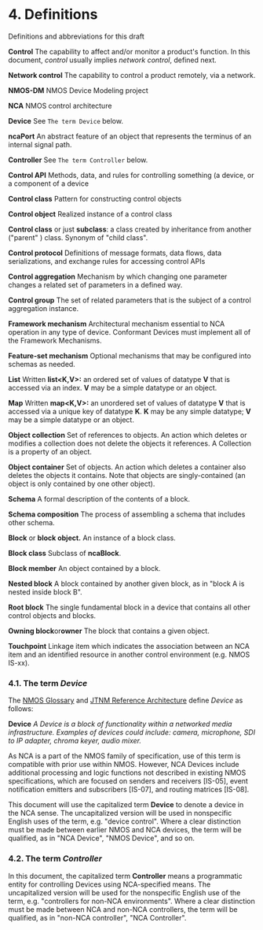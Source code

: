 # 4. Definitions

Definitions and abbreviations for this draft

**Control** The capability to affect and/or monitor a product's function. In this document, _control_ usually implies _network control_, defined next.

**Network control** The capability to control a product remotely, via a network.

**NMOS-DM** NMOS Device Modeling project

**NCA** NMOS control architecture

**Device** See `The term Device` below.

**ncaPort** An abstract feature of an object that represents the terminus of an internal signal path.

**Controller** See `The term Controller` below.

**Control API** Methods, data, and rules for controlling something (a device, or a component of a device

**Control class** Pattern for constructing control objects

**Control object** Realized instance of a control class

**Control class** or just **subclass**: a class created by inheritance from another ("parent" ) class. Synonym of "child class".

**Control protocol** Definitions of message formats, data flows, data serializations, and exchange rules for accessing control APIs

**Control aggregation** Mechanism by which changing one parameter changes a related set of parameters in a defined way.

**Control group** The set of related parameters that is the subject of a control aggregation instance.

**Framework mechanism** Architectural mechanism essential to NCA operation in any type of device. Conformant Devices must implement all of the Framework Mechanisms.

**Feature-set mechanism** Optional mechanisms that may be configured into schemas as needed.

**List** Written **list<K,V>:** an ordered set of values of datatype **V** that is accessed via an index. **V** may be a simple datatype or an object.

**Map** Written **map<K,V>:** an unordered set of values of datatype **V** that is accessed via a unique key of datatype **K**. **K** may be any simple datatype; **V** may be a simple datatype or an object.

**Object collection** Set of references to objects. An action which deletes or modifies a collection does not delete the objects it references. A Collection is a property of an object.

**Object container** Set of objects. An action which deletes a container also deletes the objects it contains. Note that objects are singly-contained (an object is only contained by one other object).

**Schema** A formal description of the contents of a block.

**Schema composition** The process of assembling a schema that includes other schema.

**Block** or **block object.** An instance of a block class.

**Block class** Subclass of **ncaBlock**.

**Block member** An object contained by a block.

**Nested block** A block contained by another given block, as in "block A is nested inside block B".

**Root block** The single fundamental block in a device that contains all other control objects and blocks.

**Owning block**or**owner** The block that contains a given object.

**Touchpoint** Linkage item which indicates the association between an NCA item and an identified resource in another control environment (e.g. NMOS IS-xx).

### 4.1. The term _Device_

The [NMOS Glossary][NMOS-G] and [JTNM Reference Architecture][JTNM-RA] define _Device_ as follows:

**Device** _A Device is a block of functionality within a networked media infrastructure. Examples of devices could include: camera, microphone, SDI to IP adapter, chroma keyer, audio mixer._

As NCA is a part of the NMOS family of specification, use of this term is compatible with prior use within NMOS. However, NCA Devices include additional processing and logic functions not described in existing NMOS specifications, which are focused on senders and receivers \[IS-05\], event notification emitters and subscribers \[IS-07\], and routing matrices \[IS-08\].

This document will use the capitalized term **Device** to denote a device in the NCA sense. The uncapitalized version will be used in nonspecific English uses of the term, e.g. "device control". Where a clear distinction must be made between earlier NMOS and NCA devices, the term will be qualified, as in "NCA Device", "NMOS Device", and so on.

### 4.2. The term _Controller_

In this document, the capitalized term **Controller** means a programmatic entity for controlling Devices using NCA-specified means. The uncapitalized version will be used for the nonspecific English use of the term, e.g. "controllers for non-NCA environments". Where a clear distinction must be made between NCA and non-NCA controllers, the term will be qualified, as in "non-NCA controller", "NCA Controller".

[NMOS-G]: https://specs.amwa.tv/nmos/branches/main/docs/4.0._Glossary.html "NMOS Glossary"

[NMOS-OV]: https://specs.amwa.tv/nmos/branches/main/docs/2.0._Technical_Overview.html "NMOS Technical Overview"

[JTNM-RA]: https://www.jt-nm.org/reference-architecture "Joint Taskforce on Network Media Reference Architecture v1.0"
